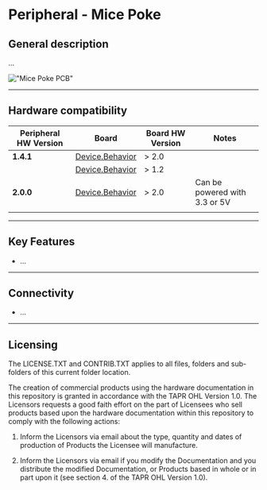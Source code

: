 # Peripheral - Mice Poke

## General description

...

!["Mice Poke PCB"](./micepoke.png)

----

[//]: # (Tables can be generated using: https://www.tablesgenerator.com/markdown_tables)

## Hardware compatibility

| Peripheral HW Version 	| Board           	                                                | Board HW Version 	| Notes                            	|
|-----------------------	|-----------------	                                                |------------------	|----------------------------------	|
| **1.4.1**                 | [Device.Behavior](https://github.com/harp-tech/device.behavior) 	| > 2.0             |                                	|
|                       	| [Device.Behavior](https://github.com/harp-tech/device.behavior)   | > 1.2             |                                	|
| **2.0.0**                 | [Device.Behavior](https://github.com/harp-tech/device.behavior)   | > 2.0             | Can be powered with 3.3 or 5V 	|
|                       	|                 	                                                |                  	|                                  	|
----

## Key Features

- ...


----

## Connectivity

- ...


----

## Licensing

The LICENSE.TXT and CONTRIB.TXT applies to all files, folders and sub-folders
of this current folder location.

The creation of commercial products using the hardware documentation in this
repository is granted in accordance with the TAPR OHL Version 1.0. The
Licensors requests a good faith effort on the part of Licensees who sell
products based upon the hardware documentation within this repository to
comply with the following actions:

1. Inform the Licensors via email about the type, quantity and dates of
production of Products the Licensee will manufacture.

2. Inform the Licensors via email if you modify the Documentation and you
distribute the modified Documentation, or Products based in whole or in part
upon it (see section 4. of the TAPR OHL Version 1.0).